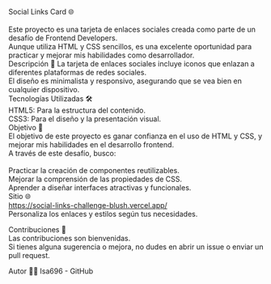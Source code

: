Social Links Card 🌐<br/>
<br/>
Este proyecto es una tarjeta de enlaces sociales creada como parte de un desafío de Frontend Developers. <br/> Aunque utiliza HTML y CSS sencillos, es una excelente oportunidad para practicar y mejorar mis habilidades como desarrollador.
<br/>
Descripción 📄
La tarjeta de enlaces sociales incluye iconos que enlazan a diferentes plataformas de redes sociales. <br/> El diseño es minimalista y responsivo, asegurando que se vea bien en cualquier dispositivo.
<br/>
Tecnologías Utilizadas 🛠️<br/>
HTML5: Para la estructura del contenido.<br/>
CSS3: Para el diseño y la presentación visual.<br/>
Objetivo 🎯<br/>
El objetivo de este proyecto es ganar confianza en el uso de HTML y CSS, y mejorar mis habilidades en el desarrollo frontend. <br/> A través de este desafío, busco:<br/>
<br/>
Practicar la creación de componentes reutilizables.<br/>
Mejorar la comprensión de las propiedades de CSS.<br/>
Aprender a diseñar interfaces atractivas y funcionales.<br/>
Sitio 🌐<br/>
https://social-links-challenge-blush.vercel.app/ <br/> Personaliza los enlaces y estilos según tus necesidades.

Contribuciones 🤝<br/>
Las contribuciones son bienvenidas.<br/>Si tienes alguna sugerencia o mejora, no dudes en abrir un issue o enviar un pull request.

Autor 👨‍💻
Isa696 - GitHub
